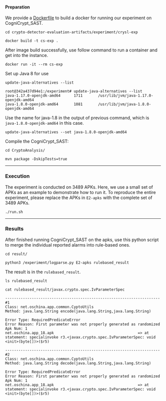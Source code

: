 #### Preparation

We provide a [Dockerfile](./experiment/crysl-exp/Dockerfile) to build a docker for running our experiment on CogniCrypt_SAST. 

```
cd crypto-detector-evaluation-artifacts/experiment/crysl-exp

docker build -t cs-exp .
```



After image build successfully, use follow command to run a container and get into the instance.

```
docker run -it --rm cs-exp
```



Set up Java 8 for use

```
update-java-alternatives --list
```
```
root@342a437d94e1:/experiment# update-java-alternatives --list
java-1.17.0-openjdk-amd64      1711       /usr/lib/jvm/java-1.17.0-openjdk-amd64
java-1.8.0-openjdk-amd64       1081       /usr/lib/jvm/java-1.8.0-openjdk-amd64
```

Use the name for java-1.8 in the output of previous command, which is `java-1.8.0-openjdk-amd64` in this case.
```
update-java-alternatives --set java-1.8.0-openjdk-amd64
```



Compile the CogniCrypt_SAST:

```
cd CryptoAnalysis/

mvn package -DskipTests=true
```



---

### Execution

The experiment is conducted on 3489 APKs. Here, we use a small set of APKs as an example to demonstrate how to run it. To reproduce the entire experiment, please replace the APKs in `E2-apks` with the complete set of 3489 APKs.

```
./run.sh
```



---

### Results

After finished running CogniCrypt_SAST on the apks, use this python script to merge the individual reported alarms into rule-based ones.

```
cd result/

python3 /experiment/logparse.py E2-apks rulebased_result
```



The result is in the `rulebased_result`.

```
ls rulebased_result

cat rulebased_result/javax.crypto.spec.IvParameterSpec
```

```
----------------------------------------------------------------------
#1
Class: net.oschina.app.common.CyptoUtils
Method: java.lang.String encode(java.lang.String,java.lang.String)

Error Type: RequiredPredicateError
Error Reason: First parameter was not properly generated as randomized
Apk Num: 1
net.oschina.app_18.apk                                      => at statement: specialinvoke r3.<javax.crypto.spec.IvParameterSpec: void <init>(byte[])>($r5)

----------------------------------------------------------------------
#2
Class: net.oschina.app.common.CyptoUtils
Method: java.lang.String decode(java.lang.String,java.lang.String)

Error Type: RequiredPredicateError
Error Reason: First parameter was not properly generated as randomized
Apk Num: 1
net.oschina.app_18.apk                                      => at statement: specialinvoke r3.<javax.crypto.spec.IvParameterSpec: void <init>(byte[])>($r5)
```

